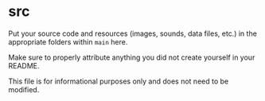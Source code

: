 # src

Put your source code and resources (images, sounds, data files, etc.) in the appropriate folders within ```main``` here.

Make sure to properly attribute anything you did not create yourself in your README.

This file is for informational purposes only and does not need to be modified.

